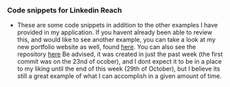 ### Code snippets for Linkedin Reach

- These are some code snippets in addition to the other examples I have provided in my application. If you havent already been able to review this, and would like to see another example, you can take a look at my new portfolio website as well, found [here](https://bryan-kretz.netlify.app/). You can also see the repository [here](https://github.com/kretzbryan/portfolio-react) Be advised, it was created in just the past week (the first commit was on the 23nd of ocober), and I dont expect it to be in a place to my liking until the end of this week (29th of October), but I believe its still a great example of what I can accomplish in a given amount of time.
